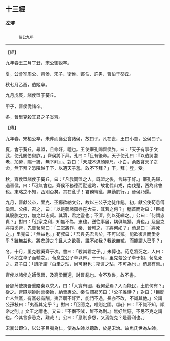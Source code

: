 

## 十三經

##### 左傳
　　　`僖公九年`

* * *

【經】

九年春王三月丁丑，宋公御說卒。

夏，公會宰周公、齊侯、宋子、衛侯、鄭伯、許男、曹伯于葵丘。

秋七月乙酉，伯姬卒。

九月戊辰，諸侯盟于葵丘。

甲子，晉侯佹諸卒。

冬，晉里克殺其君之子奚齊。

【傳】

九年春，宋桓公卒，未葬而襄公會諸侯，故曰子。凡在喪，王曰小童，公侯曰子。

夏，會于葵丘，尋盟，且修好，禮也。王使宰孔賜齊侯胙，曰：「天子有事于文武，使孔賜伯舅胙。」齊侯將下拜。孔曰：「且有後命。天子使孔曰：『以伯舅耋老，加勞，賜一級，無下拜』」。對曰：「天威不違顏咫尺，小白，余敢貪天子之命，無下拜？恐隕越于下，以遺天子羞。敢不下拜？」下，拜；登，受。

秋，齊侯盟諸侯于葵丘，曰：「凡我同盟之人，既盟之後，言歸于好。」宰孔先歸，遇晉侯，曰：「可無會也。齊侯不務德而勤遠略，故北伐山戎，南伐楚，西為此會也。東略之不知，西則否矣。其在亂乎！君務靖亂，無勤於行。」晉侯乃還。

九月，晉獻公卒，里克、丕鄭欲納文公，故以三公子之徒作亂。初，獻公使荀息傅奚齊。公疾，召之，曰：「以是藐諸孤辱在大夫，其若之何？」稽首而對曰：「臣竭其股肱之力，加之以忠貞。其濟，君之靈也；不濟，則以死繼之。」公曰：「何謂忠貞？」對曰：「公家之利，知無不為，忠也。送往事居，耦俱無猜，貞也。」及里克將殺奚齊，先告荀息曰：「三怨將作，秦、晉輔之，子將何如？」荀息曰：「將死之。」里克曰：「無益也。」荀叔曰：「吾與先君言矣，不可以貳。能欲復言而愛身乎？雖無益也，將安辟之？且人之欲善，誰不如我？我欲無貳，而能謂人已乎？」

冬，十月，里克殺奚齊于次。書曰：「殺其君之子。」未葬也。荀息將死之，人曰：「不如立卓子而輔之。」荀息立公子卓以葬。十一月，里克殺公子卓于朝，荀息死之。君子曰：「詩所謂『白圭之玷，尚可磨也；斯言之玷，不可為也，』荀息有焉。」

齊侯以諸侯之師伐晉，及高梁而還，討晉亂也。令不及魯，故不書。

晉郤芮使夷吾重賂秦以求入，曰：「人實有國，我何愛焉？入而能民，土於何有？」從之。齊隰朋帥師會秦師，納晉惠公。秦伯謂郤芮曰：「公子誰恃？」對曰：「臣聞亡人無黨，有黨必有酬。夷吾弱不好弄，能鬥不過，長亦不改，不識其他。」公謂公孫枝曰：「夷吾其定乎？」對曰：「臣聞之，唯則定國。《詩》曰：『不識不知，順帝之則。』文王之謂也。又曰：『不僭不賊，鮮不為則。』無好無惡，不忌不克之謂也。今其言多忌克，難哉！」公曰：「忌則多怨，又焉能克？是吾利也。」

宋襄公即位，以公子目夷為仁，使為左師以聽政，於是宋治。故魚氏世為左師。

* * *

